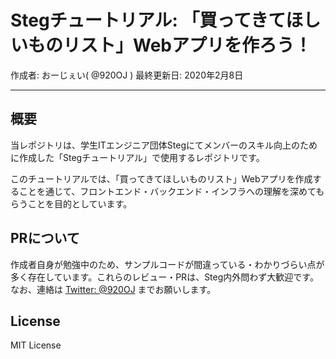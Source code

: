 # Stegチュートリアル: 「買ってきてほしいものリスト」Webアプリを作ろう！

作成者: おーじぇい( @920OJ )
最終更新日: 2020年2月8日

---

## 概要

当レポジトリは、学生ITエンジニア団体Stegにてメンバーのスキル向上のために作成した「Stegチュートリアル」で使用するレポジトリです。

このチュートリアルでは、「買ってきてほしいものリスト」Webアプリを作成することを通じて、フロントエンド・バックエンド・インフラへの理解を深めてもらうことを目的としています。

## PRについて

作成者自身が勉強中のため、サンプルコードが間違っている・わかりづらい点が多く存在しています。これらのレビュー・PRは、Steg内外問わず大歓迎です。  
なお、連絡は [Twitter: @920OJ](https://twitter.com/920oj) までお願いします。

## License
MIT License